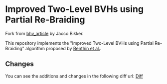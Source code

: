 # Improved Two-Level BVHs using Partial Re-Braiding

Fork from [bhv_article](https://github.com/jbikker/bvh_article) by Jacco Bikker.

This repository implements the "Improved Two-Level BVHs using Partial Re-Braiding" algorithm proposed by [Benthin et al.](https://doi.org/10.1145/3105762.3105776).

## Changes

You can see the additions and changes in the following diff url: [Diff](https://github.com/mattie078/INFOMAGR-2-2024/compare/2ab78ac...7aa08de)
